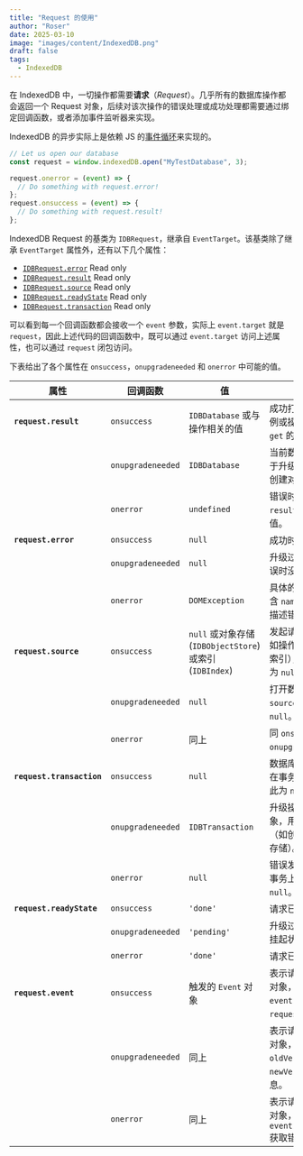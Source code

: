 ```yaml
---
title: "Request 的使用"
author: "Roser"
date: 2025-03-10
image: "images/content/IndexedDB.png"
draft: false
tags:
  - IndexedDB
---
```

在 IndexedDB 中，一切操作都需要**请求**（*Request*）。几乎所有的数据库操作都会返回一个 Request 对象，后续对该次操作的错误处理或成功处理都需要通过绑定回调函数，或者添加事件监听器来实现。

IndexedDB 的异步实际上是依赖 JS 的[事件循环](../JavaScript/事件循环.md)来实现的。

```typescript
// Let us open our database
const request = window.indexedDB.open("MyTestDatabase", 3);

request.onerror = (event) => {
  // Do something with request.error!
};
request.onsuccess = (event) => {
  // Do something with request.result!
};
```

IndexedDB Request 的基类为 `IDBRequest`，继承自 `EventTarget`。该基类除了继承  `EventTarget` 属性外，还有以下几个属性：
- [`IDBRequest.error`](https://developer.mozilla.org/en-US/docs/Web/API/IDBRequest/error) Read only
- [`IDBRequest.result`](https://developer.mozilla.org/en-US/docs/Web/API/IDBRequest/result) Read only
-  [`IDBRequest.source`](https://developer.mozilla.org/en-US/docs/Web/API/IDBRequest/source) Read only
- [`IDBRequest.readyState`](https://developer.mozilla.org/en-US/docs/Web/API/IDBRequest/readyState) Read only
- [`IDBRequest.transaction`](https://developer.mozilla.org/en-US/docs/Web/API/IDBRequest/transaction) Read only

可以看到每一个回调函数都会接收一个 `event` 参数，实际上 `event.target` 就是 `request`，因此上述代码的回调函数中，既可以通过 `event.target` 访问上述属性，也可以通过 `request` 闭包访问。

下表给出了各个属性在 `onsuccess`，`onupgradeneeded` 和 `onerror` 中可能的值。

| **属性**                    | **回调函数**          | **值**                                            | **描述**                                           |
| ------------------------- | ----------------- | ------------------------------------------------ | ------------------------------------------------ |
| **`request.result`**      | `onsuccess`       | `IDBDatabase` 或与操作相关的值                           | 成功打开的数据库实例或操作结果（如 `get` 的数据）。                    |
|                           | `onupgradeneeded` | `IDBDatabase`                                    | 当前数据库实例，用于升级模式迁移（如创建对象存储）。                       |
|                           | `onerror`         | `undefined`                                      | 错误时没有结果，`result` 不返回任何值。                         |
| **`request.error`**       | `onsuccess`       | `null`                                           | 成功时没有错误。                                         |
|                           | `onupgradeneeded` | `null`                                           | 升级过程中未发生错误时没有错误。                                 |
|                           | `onerror`         | `DOMException`                                   | 具体的错误对象，包含 `name` 和 `message` 描述错误信息。            |
| **`request.source`**      | `onsuccess`       | `null` 或对象存储 (`IDBObjectStore`) 或索引 (`IDBIndex`) | 发起请求的来源（例如操作的对象存储或索引），对 `open` 操作为 `null`。       |
|                           | `onupgradeneeded` | `null`                                           | 打开数据库的 `source` 始终为 `null`。                      |
|                           | `onerror`         | 同上                                               | 同 `onsuccess` 或 `onupgradeneeded`。               |
| **`request.transaction`** | `onsuccess`       | `null`                                           | 数据库操作成功时不在事务上下文中，因此为 `null`。                     |
|                           | `onupgradeneeded` | `IDBTransaction`                                 | 升级操作的事务对象，用于迁移模式（如创建或删除对象存储）。                    |
|                           | `onerror`         | `null`                                           | 错误发生时可能没有事务上下文，因此为 `null`。                       |
| **`request.readyState`**  | `onsuccess`       | `'done'`                                         | 请求已成功完成。                                         |
|                           | `onupgradeneeded` | `'pending'`                                      | 升级过程中请求处于挂起状态。                                   |
|                           | `onerror`         | `'done'`                                         | 请求已失败完成。                                         |
| **`request.event`**       | `onsuccess`       | 触发的 `Event` 对象                                   | 表示请求的成功事件对象，可从 `event.target` 获取 `request`。      |
|                           | `onupgradeneeded` | 同上                                               | 表示请求的升级事件对象，可获取 `oldVersion` 和 `newVersion` 等信息。 |
|                           | `onerror`         | 同上                                               | 表示请求的错误事件对象，可从 `event.target.error` 获取错误信息。      |
